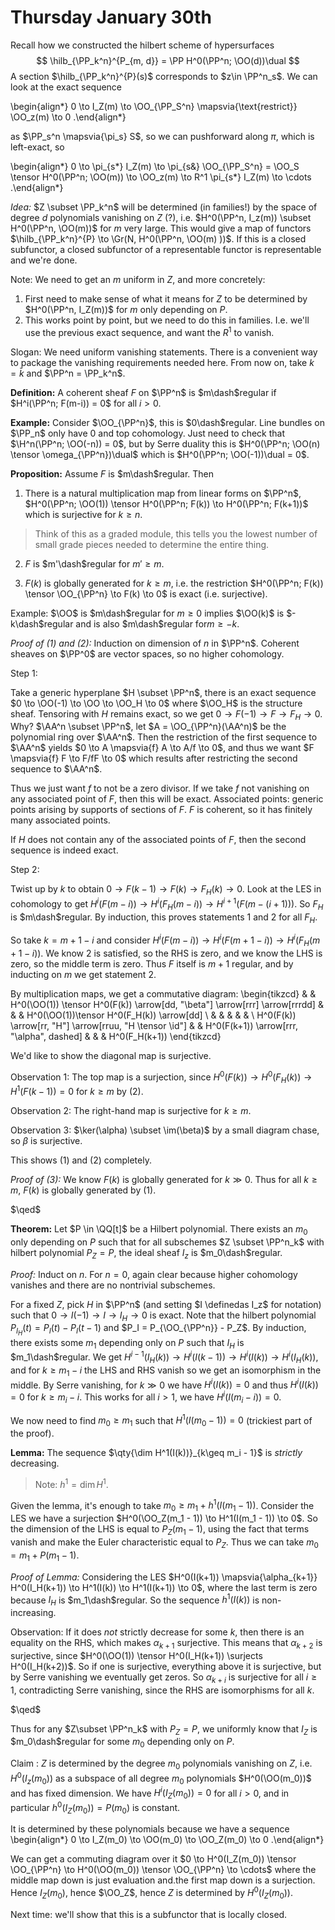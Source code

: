 # Thursday January 30th

Recall how we constructed the hilbert scheme of hypersurfaces
$$
\hilb_{\PP_k^n}^{P_{m, d}} = \PP H^0(\PP^n; \OO(d))\dual
$$
A section $\hilb_{\PP_k^n}^{P}(s)$ corresponds to $z\in \PP^n_s$.
We can look at the exact sequence

\begin{align*}
0 \to I_Z(m) \to \OO_{\PP_S^n} \mapsvia{\text{restrict}} \OO_z(m) \to 0
.\end{align*}

as $\PP_s^n \mapsvia{\pi_s} S$, so we can pushforward along $\pi$, which is left-exact, so

\begin{align*}
0 \to \pi_{s*} I_Z(m) \to \pi_{s&} \OO_{\PP_S^n}  = \OO_S \tensor H^0(\PP^n; \OO(m)) \to \OO_z(m) \to R^1 \pi_{s*} I_Z(m) \to \cdots
.\end{align*}

*Idea:*
$Z \subset \PP_k^n$ will be determined (in families!) by the space of degree $d$ polynomials vanishing on $Z$ (?), i.e. $H^0(\PP^n, I_z(m)) \subset H^0(\PP^n, \OO(m))$ for $m$ very large.
This would give a map of functors $\hilb_{\PP_k^n}^{P} \to \Gr(N, H^0(\PP^n, \OO(m)  ))$.
If this is a closed subfunctor, a closed subfunctor of a representable functor is representable and we're done.

Note: We need to get an $m$ uniform in $Z$, and more concretely:

1. First need to make sense of what it means for $Z$ to be determined by $H^0(\PP^n, I_Z(m))$ for $m$ only depending on $P$.
2. This works point by point, but we need to do this in families.
  I.e. we'll use the previous exact sequence, and want the $R^1$ to vanish.

Slogan:
We need uniform vanishing statements.
There is a convenient way to package the vanishing requirements needed here.
From now on, take $k=\bar k$ and $\PP^n = \PP_k^n$.

**Definition:**
A coherent sheaf $F$ on $\PP^n$ is $m\dash$regular if $H^i(\PP^n; F(m-i)) = 0$ for all $i> 0$.

**Example:**
Consider $\OO_{\PP^n}$, this is $0\dash$regular.
Line bundles on $\PP_n$ only have 0 and top cohomology.
Just need to check that $\H^n(\PP^n; \OO(-n)) = 0$, but by Serre duality this is $H^0(\PP^n; \OO(n) \tensor \omega_{\PP^n})\dual$ which is $H^0(\PP^n; \OO(-1))\dual = 0$.

**Proposition:**
Assume $F$ is $m\dash$regular.
Then

1. There is a natural multiplication map from linear forms on $\PP^n$, $H^0(\PP^n; \OO(1)) \tensor H^0(\PP^n; F(k)) \to H^0(\PP^n; F(k+1))$ which is surjective for $k\geq n$.

> Think of this as a graded module, this tells you the lowest number of small grade pieces needed to determine the entire thing.

2. $F$ is $m'\dash$regular for $m' \geq m$.

3. $F(k)$ is globally generated for $k\geq m$, i.e. the restriction $H^0(\PP^n; F(k)) \tensor \OO_{\PP^n} \to F(k) \to 0$ is exact (i.e. surjective).

Example:
$\OO$ is $m\dash$regular for $m \geq 0$ implies $\OO(k)$ is $-k\dash$regular and is also $m\dash$regular for$m\geq -k$.

*Proof of (1) and (2):*
Induction on dimension of $n$ in $\PP^n$.
Coherent sheaves on $\PP^0$ are vector spaces, so no higher cohomology.

Step 1:

Take a generic hyperplane $H \subset \PP^n$, there is an exact sequence $0 \to \OO(-1) \to \OO \to \OO_H \to 0$ where $\OO_H$ is the structure sheaf.
Tensoring with $H$ remains exact, so we get $0 \to F(-1) \to F \to F_H \to 0$.
Why? $\AA^n \subset \PP^n$, let $A = \OO_{\PP^n}(\AA^n)$ be the polynomial ring over $\AA^n$.
Then the restriction of the first sequence to $\AA^n$ yields $0 \to A \mapsvia{f} A \to A/f \to 0$, and thus we want $F \mapsvia{f} F \to F/fF \to 0$ which results after restricting the second sequence to $\AA^n$.

Thus we just want $f$ to not be a zero divisor.
If we take $f$ not vanishing on any associated point of $F$, then this will be exact.
Associated points: generic points arising by supports of sections of $F$.
$F$ is coherent, so it has finitely many associated points.

If $H$ does not contain any of the associated points of $F$, then the second sequence is indeed exact.

Step 2:

Twist up by $k$ to obtain $0 \to F(k-1) \to F(k) \to F_H(k) \to 0$.
Look at the LES in cohomology to get $H^i(F(m-i)) \to H^i(F_H(m-i)) \to H^{i+1}(F(m - (i+1)))$.
So $F_H$ is $m\dash$regular.
By induction, this proves statements 1 and 2 for all $F_H$.

So take $k = m+1-i$ and consider $H^i(F(m-i)) \to H^i(F(m+1-i)) \to H^i(F_H(m+1-i))$.
We know 2 is satisfied, so the RHS is zero, and we know the LHS is zero, so the middle term is zero.
Thus $F$ itself is $m+1$ regular, and by inducting on $m$ we get statement 2.

By multiplication maps, we get a commutative diagram:
\begin{tikzcd}
                                                        &  & H^0(\OO(1)) \tensor H^0(F(k)) \arrow[dd, "\beta"] \arrow[rrr] \arrow[rrrdd] &  &  & H^0(\OO(1))\tensor H^0(F_H(k)) \arrow[dd] \\
                                                        &  &                                                                             &  &  &                                           \\
H^0(F(k)) \arrow[rr, "H"] \arrow[rruu, "H \tensor \id"] &  & H^0(F(k+1)) \arrow[rrr, "\alpha", dashed]                                   &  &  & H^0(F_H(k+1))
\end{tikzcd}

We'd like to show the diagonal map is surjective.

Observation 1:
The top map is a surjection, since $H^0(F(k)) \to H^0(F_H(k)) \to H^1(F(k-1)) = 0$ for $k\geq m$ by (2).

Observation 2:
The right-hand map is surjective for $k\geq m$.

Observation 3:
$\ker(\alpha) \subset \im(\beta)$ by a small diagram chase, so $\beta$ is surjective.

This shows (1) and (2) completely.

*Proof of (3):*
We know $F(k)$ is globally generated for $k\gg 0$.
Thus for all $k\geq m$, $F(k)$ is globally generated by (1).

$\qed$

**Theorem:**
Let $P \in \QQ[t]$ be a Hilbert polynomial.
There exists an $m_0$ only depending on $P$ such that for all subschemes $Z \subset \PP^n_k$ with hilbert polynomial $P_Z = P$, the ideal sheaf $I_z$ is $m_0\dash$regular.

*Proof:*
Induct on $n$.
For $n=0$, again clear because higher cohomology vanishes and there are no nontrivial subschemes.

For a fixed $Z$, pick $H$ in $\PP^n$ (and setting $I \definedas I_z$ for notation) such that $0 \to I(-1) \to I \to I_H \to 0$ is exact.
Note that the hilbert polynomial $P_{I_H}(t) = P_I(t) - P_I(t-1)$ and $P_I = P_{\OO_{\PP^n}} - P_Z$.
By induction, there exists some $m_1$ depending only on $P$ such that $I_H$ is $m_1\dash$regular.
We get $H^{i-1}(I_H(k)) \to H^i(I(k-1)) \to H^i(I(k)) \to H^i(I_H(k))$, and for $k\geq m_1 - i$ the LHS and RHS vanish so we get an isomorphism in the middle.
By Serre vanishing, for $k \gg 0$ we have $H^i(I(k)) = 0$ and thus $H^i(I(k)) = 0$ for $k\geq m_i - i$.
This works for all $i > 1$, we have $H^i(I(m_i - i)) = 0$.

We now need to find $m_0 \geq m_1$ such that $H^1(I(m_0 - 1)) = 0$ (trickiest part of the proof).

**Lemma:**
The sequence $\qty{\dim H^1(I(k))}_{k\geq m_i - 1}$ is *strictly* decreasing.

> Note: $h^1 = \dim H^1$.

Given the lemma, it's enough to take $m_0 \geq m_1 + h^1(I(m_1 - 1))$.
Consider the LES we have a surjection $H^0(\OO_Z(m_1 - 1)) \to H^1(I(m_1 - 1)) \to 0$.
So the dimension of the LHS is equal to $P_Z(m_1 - 1)$, using the fact that terms vanish and make the Euler characteristic equal to $P_Z$.
Thus we can take $m_0 = m_1 + P(m_1 - 1)$.

*Proof of Lemma:*
Considering the LES $H^0(I(k+1)) \mapsvia{\alpha_{k+1}} H^0(I_H(k+1)) \to H^1(I(k)) \to H^1(I(k+1)) \to 0$, where the last term is zero because $I_H$ is $m_1\dash$regular.
So the sequence $h^1(I(k))$ is non-increasing.

Observation:
If it does *not* strictly decrease for some $k$, then there is an equality on the RHS, which makes $\alpha_{k+1}$ surjective.
This means that $\alpha_{k+2}$ is surjective, since $H^0(\OO(1)) \tensor H^0(I_H(k+1)) \surjects H^0(I_H(k+2))$.
So if one is surjective, everything above it is surjective, but by Serre vanishing we eventually get zeros.
So $\alpha_{k+i}$ is surjective for all $i\geq 1$, contradicting Serre vanishing, since the RHS are isomorphisms for all $k$.

$\qed$

Thus for any $Z\subset \PP^n_k$ with $P_Z = P$, we uniformly know that $I_Z$ is $m_0\dash$regular for some $m_0$ depending only on $P$.

Claim
: $Z$ is determined by the degree $m_0$ polynomials vanishing on $Z$, i.e. $H^0(I_z(m_0))$ as a subspace of all degree $m_0$ polynomials $H^0(\OO(m_0))$ and has fixed dimension.
We have $H^i(I_Z(m_0)) = 0$ for all $i> 0$, and in particular $h^0(I_Z(m_0)) = P(m_0)$ is constant.

It is determined by these polynomials because we have a sequence
\begin{align*}
0 \to I_Z(m_0) \to \OO(m_0) \to \OO_Z(m_0) \to 0
.\end{align*}

We can get a commuting diagram over it $0 \to H^0(I_Z(m_0)) \tensor \OO_{\PP^n} \to H^0(\OO(m_0)) \tensor \OO_{\PP^n} \to \cdots$ where the middle map down is just evaluation and.the first map down is a surjection.
Hence $I_Z(m_0)$, hence $\OO_Z$, hence $Z$ is determined by $H^0(I_Z(m_0))$.

Next time: we'll show that this is a subfunctor that is locally closed.
